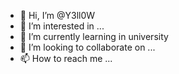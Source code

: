 - 👋 Hi, I’m @Y3ll0W
- 👀 I’m interested in ...
- 🌱 I’m currently learning in university
- 💞️ I’m looking to collaborate on ...
- 📫 How to reach me ...

<!---
khoy2589/khoy2589 is a ✨ special ✨ repository because its `README.md` (this file) appears on your GitHub profile.
You can click the Preview link to take a look at your changes.
--->
